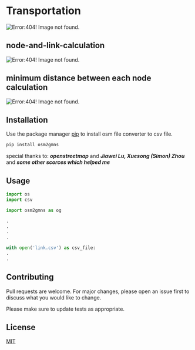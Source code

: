 # Transportation 

![Error:404! Image not found.](node-link.png)

## node-and-link-calculation

![Error:404! Image not found.](node-link.png)

## minimum distance between each node calculation

![Error:404! Image not found.](node-link.png)

## Installation

Use the package manager [pip](https://pypi.org/project/osm2gmns/) to install osm file converter to csv file.

```bash
pip install osm2gmns
```
special thanks to: _**openstreetmap**_
and
_**Jiawei Lu, Xuesong (Simon) Zhou**_
and
_**some other scorces which helped me**_

## Usage

```python
import os
import csv

import osm2gmns as og

.
.
.
.

with open('link.csv') as csv_file:
.
.

```

## Contributing

Pull requests are welcome. For major changes, please open an issue first
to discuss what you would like to change.

Please make sure to update tests as appropriate.

## License

[MIT](https://choosealicense.com/licenses/mit/)
